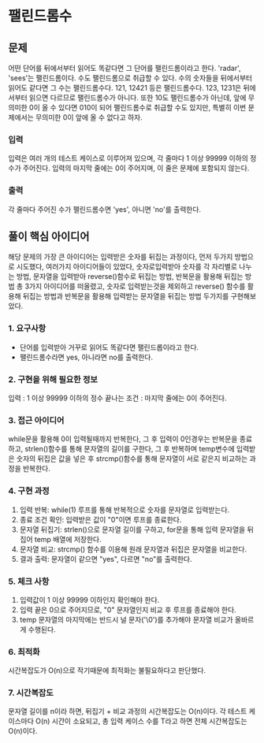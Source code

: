 # 팰린드롬수

## 문제
어떤 단어를 뒤에서부터 읽어도 똑같다면 그 단어를 팰린드롬이라고 한다. 'radar', 'sees'는 팰린드롬이다.
수도 팰린드롬으로 취급할 수 있다. 수의 숫자들을 뒤에서부터 읽어도 같다면 그 수는 팰린드롬수다. 121, 12421 등은 팰린드롬수다. 123, 1231은 뒤에서부터 읽으면 다르므로 팰린드롬수가 아니다. 또한 10도 팰린드롬수가 아닌데, 앞에 무의미한 0이 올 수 있다면 010이 되어 팰린드롬수로 취급할 수도 있지만, 특별히 이번 문제에서는 무의미한 0이 앞에 올 수 없다고 하자.

### 입력
입력은 여러 개의 테스트 케이스로 이루어져 있으며, 각 줄마다 1 이상 99999 이하의 정수가 주어진다. 입력의 마지막 줄에는 0이 주어지며, 이 줄은 문제에 포함되지 않는다.

### 출력
각 줄마다 주어진 수가 팰린드롬수면 'yes', 아니면 'no'를 출력한다.


## 풀이 핵심 아이디어
해당 문제의 가장 큰 아이디어는 입력받은 숫자를 뒤집는 과정이다, 먼저 두가지 방법으로 시도했다, 여러가지 아이디어들이 있었다, 숫자로입력받아 숫자를 각 자리별로 나누는 방법, 문자열을 입력받아 reverse()함수로 뒤집는 방법, 반복문을 활용해 뒤집는 방법 총 3가지 아이디어를 떠올렸고, 숫자로 입력받는것을 제외하고 reverse() 함수를 활용해 뒤집는 방법과 반복문을 활용해 입력받는 문자열을 뒤집는 방법 두가지를 구현해보았다.

### 1. 요구사항
- 단어를 입력받아 거꾸로 읽어도 똑같다면 팰린드롭이라고 한다.
- 팰린드롬수라면 yes, 아니라면 no를 출력한다.

### 2. 구현을 위해 필요한 정보
입력 : 1 이상 99999 이하의 정수
끝나는 조건 : 마지막 줄에는 0이 주어진다.

### 3. 접근 아이디어
while문을 활용해 0이 입력될때까지 반복한다, 그 후 입력이 0인경우는 반복문을 종료하고, strlen()함수를 통해 문자열의 길이를 구한다, 그 후 반복하며 temp변수에 입력받은 숫자의 뒤집은 값을 넣은 후 strcmp()함수를 통해 문자열이 서로 같은지 비교하는 과정을 반복한다.

### 4. 구현 과정
1. 입력 반복: while(1) 루프를 통해 반복적으로 숫자를 문자열로 입력받는다.
2. 종료 조건 확인: 입력받은 값이 "0"이면 루프를 종료한다.
3. 문자열 뒤집기: strlen()으로 문자열 길이를 구하고, for문을 통해 입력 문자열을 뒤집어 temp 배열에 저장한다.
4. 문자열 비교: strcmp() 함수를 이용해 원래 문자열과 뒤집은 문자열을 비교한다.
5. 결과 출력: 문자열이 같으면 "yes", 다르면 "no"를 출력한다.

### 5. 체크 사항
1. 입력값이 1 이상 99999 이하인지 확인해야 한다.
2. 입력 끝은 0으로 주어지므로, "0" 문자열인지 비교 후 루프를 종료해야 한다.
3. temp 문자열의 마지막에는 반드시 널 문자('\0')를 추가해야 문자열 비교가 올바르게 수행된다.

### 6. 최적화
시간복잡도가 O(n)으로 작기때문에 최적화는 불필요하다고 판단했다.

### 7. 시간복잡도
문자열 길이를 n이라 하면, 뒤집기 + 비교 과정의 시간복잡도는 O(n)이다.
각 테스트 케이스마다 O(n) 시간이 소요되고, 총 입력 케이스 수를 T라고 하면 전체 시간복잡도는O(n)이다.